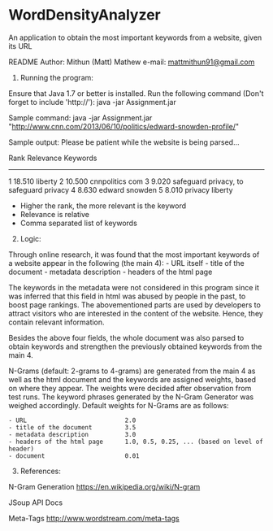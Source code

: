 # WordDensityAnalyzer
An application to obtain the most important keywords from a website, given its URL



README
Author: Mithun (Matt) Mathew
e-mail: mattmithun91@gmail.com




1. Running the program:

Ensure that Java 1.7 or better is installed. Run the following command (Don't forget to include 'http://'):
java -jar Assignment.jar <website-URL>

Sample command:
java -jar Assignment.jar "http://www.cnn.com/2013/06/10/politics/edward-snowden-profile/"

Sample output:
Please be patient while the website is being parsed...

Rank	Relevance	Keywords
----	---------	--------
1		18.510		liberty
2		10.500		cnnpolitics com
3		9.020		safeguard privacy, to safeguard privacy
4		8.630		edward snowden
5		8.010		privacy liberty


- Higher the rank, the more relevant is the keyword
- Relevance is relative
- Comma separated list of keywords



2. Logic:

Through online research, it was found that the most important keywords of a website appear in the following (the main 4):
	- URL itself
	- title of the document
	- metadata description
	- headers of the html page

The keywords in the metadata were not considered in this program since it was inferred that this field in html was abused by people in the past, to boost page rankings. The abovementioned parts are used by developers to attract visitors who are interested in the content of the website. Hence, they contain relevant information.

Besides the above four fields, the whole document was also parsed to obtain keywords and strengthen the previously obtained keywords from the main 4.

N-Grams (default: 2-grams to 4-grams) are generated from the main 4 as well as the html document and the keywords are assigned weights, based on where they appear. The weights were decided after observation from test runs. The keyword phrases generated by the N-Gram Generator was weighed accordingly. Default weights for N-Grams are as follows:

	- URL							2.0
	- title of the document			3.5
	- metadata description			3.0
	- headers of the html page		1.0, 0.5, 0.25, ... (based on level of header)
	- document						0.01



3. References:

N-Gram Generation
https://en.wikipedia.org/wiki/N-gram

JSoup API Docs

Meta-Tags
http://www.wordstream.com/meta-tags
